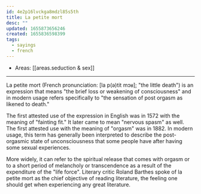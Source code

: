 ```yaml
---
id: 4e2p16lvckga8mdzl85s5th
title: La petite mort
desc: ""
updated: 1655873656246
created: 1655836598399
tags:
  - sayings
  - french
---
```


- Areas: [[areas.seduction & sex]]

---

La petite mort (French pronunciation: ​[la p(ə)tit mɔʁ]; "the little death") is an expression that means "the brief loss or weakening of consciousness" and in modern usage refers specifically to "the sensation of post orgasm as likened to death."

The first attested use of the expression in English was in 1572 with the meaning of "fainting fit." It later came to mean "nervous spasm" as well. The first attested use with the meaning of "orgasm" was in 1882. In modern usage, this term has generally been interpreted to describe the post-orgasmic state of unconsciousness that some people have after having some sexual experiences.

More widely, it can refer to the spiritual release that comes with orgasm or to a short period of melancholy or transcendence as a result of the expenditure of the "life force". Literary critic Roland Barthes spoke of la petite mort as the chief objective of reading literature, the feeling one should get when experiencing any great literature.
